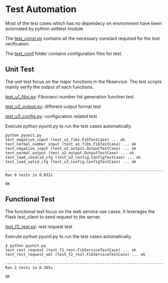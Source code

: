 # Test Automation
Most of the test cases which has no dependecy on environment have been automated by python unittest module

The [test_const.py](test_const.py) contains all the necessary constant required for the test verification.

The [test_conf](test_conf)	folder contains configuration files for test.


## Unit Test ##
The unit test focus on the major functions in the fibservice. The test scripts mainly verify the output of each functions.

[test_u1_fibs.py](unit_test/test_u1_fibs.py): Fibonacci number list generation function test

[test_u2_output.py](unit_test/test_u2_output.py): different output format test

[test_u3_config.py](unit_test/test_u3_config.py): configuration related test

Execute python pyunit.py to run the test cases automatically.

```
python pyunit.py
test_negative_input (test_u1_fibs.FibTestCase) ... ok
test_normal_number_input (test_u1_fibs.FibTestCase) ... ok
test_negative_input (test_u2_output.OutputTestCase) ... ok
test_normal_output (test_u2_output.OutputTestCase) ... ok
test_load_invalid_cfg (test_u3_config.ConfigTestCase) ... ok
test_load_valid_cfg (test_u3_config.ConfigTestCase) ... ok

----------------------------------------------------------------------
Ran 6 tests in 0.031s

OK
```

## Functional Test ##

The functional test focus on the web service use cases. It leverages the Flask test_client to send request to the server.

[test_f2_rest.py](func_test/test_f2_rest.py): rest request test

Execute python pyunit.py to run the test cases automatically.

```
$ python pyunit.py
test_rest_request (test_f2_rest.FibServiceTestCase) ... ok
test_rest_request_xml (test_f2_rest.FibServiceTestCase) ... ok

----------------------------------------------------------------------
Ran 2 tests in 0.395s

OK
```
